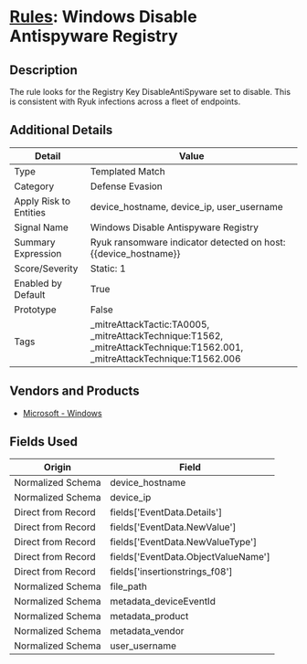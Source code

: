 # [Rules](README.md): Windows Disable Antispyware Registry

## Description
The rule looks for the Registry Key DisableAntiSpyware set to disable. This is consistent with Ryuk infections across a fleet of endpoints.

## Additional Details
|Detail|Value|
|----|----|
|Type|Templated Match|
|Category|Defense Evasion|
|Apply Risk to Entities|device_hostname, device_ip, user_username|
|Signal Name|Windows Disable Antispyware Registry|
|Summary Expression|Ryuk ransomware indicator detected on host: {{device_hostname}}|
|Score/Severity|Static: 1|
|Enabled by Default|True|
|Prototype|False|
|Tags|_mitreAttackTactic:TA0005, _mitreAttackTechnique:T1562, _mitreAttackTechnique:T1562.001, _mitreAttackTechnique:T1562.006|
## Vendors and Products
- [Microsoft - Windows](../products/1ff7546c-cb36-4a24-87f7-89d2cecc5761.md)


## Fields Used

|Origin|Field|
|----|----|
|Normalized Schema|device_hostname|
|Normalized Schema|device_ip|
|Direct from Record|fields['EventData.Details']|
|Direct from Record|fields['EventData.NewValue']|
|Direct from Record|fields['EventData.NewValueType']|
|Direct from Record|fields['EventData.ObjectValueName']|
|Direct from Record|fields['insertionstrings_f08']|
|Normalized Schema|file_path|
|Normalized Schema|metadata_deviceEventId|
|Normalized Schema|metadata_product|
|Normalized Schema|metadata_vendor|
|Normalized Schema|user_username|


